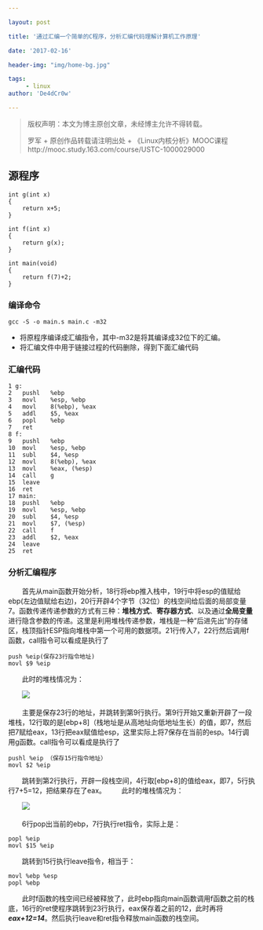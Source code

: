 ```yaml
---

layout: post

title: '通过汇编一个简单的C程序，分析汇编代码理解计算机工作原理'

date: '2017-02-16'

header-img: "img/home-bg.jpg"

tags:
     - linux
author: 'De4dCr0w'

---
```


>版权声明：本文为博主原创文章，未经博主允许不得转载。
>
>罗军 + 原创作品转载请注明出处 + 《Linux内核分析》MOOC课程http://mooc.study.163.com/course/USTC-1000029000  

## 源程序

	int g(int x)
	{
   		return x+5;
	}

	int f(int x)
	{
   		return g(x);
	}

	int main(void)
	{
   		return f(7)+2;
	}

### 编译命令

	gcc -S -o main.s main.c -m32

* 将原程序编译成汇编指令，其中-m32是将其编译成32位下的汇编。
* 将汇编文件中用于链接过程的代码删除，得到下面汇编代码

### 汇编代码

	1 g:
	2	pushl	%ebp
	3	movl	%esp, %ebp
	4	movl	8(%ebp), %eax
	5	addl	$5, %eax
	6	popl	%ebp
	7	ret
	8 f:
	9	pushl	%ebp
	10	movl	%esp, %ebp
	11	subl	$4, %esp
	12	movl	8(%ebp), %eax
	13	movl	%eax, (%esp)
	14	call	g
	15	leave
	16	ret
	17 main:
	18	pushl	%ebp 
	19	movl	%esp, %ebp  
	20	subl	$4, %esp   
	21	movl	$7, (%esp)
	22	call	f
	23	addl	$2, %eax
	24	leave
	25	ret

### 分析汇编程序 
 
　　首先从main函数开始分析，18行将ebp推入栈中，19行中将esp的值赋给ebp(左边值赋给右边)，20行开辟4个字节（32位）的栈空间给后面的局部变量7。函数传递传递参数的方式有三种：**堆栈方式**、**寄存器方式**、以及通过**全局变量**进行隐含参数的传递。这里是利用堆栈传递参数，堆栈是一种“后进先出”的存储区，栈顶指针ESP指向堆栈中第一个可用的数据项。21行传入7，22行然后调用f函数，call指令可以看成是执行了  

    push %eip(保存23行指令地址)  
    movl $9 %eip  

　　此时的堆栈情况为：  

　　![](http://i.imgur.com/be1nRMh.png)  

　　主要是保存23行的地址，并跳转到第9行执行。第9行开始又重新开辟了一段堆栈，12行取的是[ebp+8]（栈地址是从高地址向低地址生长）的值，即7，然后把7赋给eax，13行把eax赋值给esp，这里实际上将7保存在当前的esp。14行调用g函数。call指令可以看成是执行了
  
	pushl %eip （保存15行指令地址）  
	movl $2 %eip 


　　跳转到第2行执行，开辟一段栈空间，4行取[ebp+8]的值给eax，即7，5行执行7+5=12，把结果存在了eax。
　　此时的堆栈情况为：  

　　![](http://i.imgur.com/If4s8AU.png) 

　　6行pop出当前的ebp，7行执行ret指令，实际上是：  

	popl %eip  
	movl $15 %eip  

　　跳转到15行执行leave指令，相当于： 
 
	movl %ebp %esp    
	popl %ebp  

　　此时f函数的栈空间已经被释放了，此时ebp指向main函数调用f函数之前的栈底，16行的ret使程序跳转到23行执行，eax保存着之前的12，此时再将***eax+12=14***。然后执行leave和ret指令释放main函数的栈空间。









